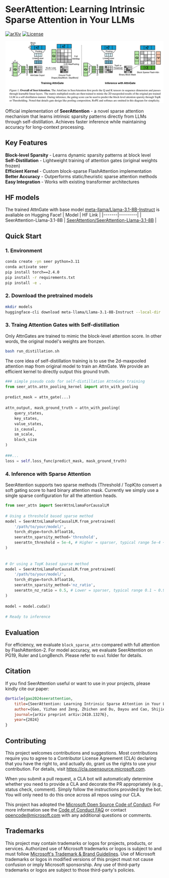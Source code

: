 # SeerAttention: Learning Intrinsic Sparse Attention in Your LLMs

[![arXiv](https://img.shields.io/badge/arXiv-2410.13276-b31b1b.svg)](https://arxiv.org/abs/2410.13276)
[![License](https://img.shields.io/badge/License-MIT-green.svg)](LICENSE)

![SeerAttention Architecture](figures/seer.png)


Official implementation of **SeerAttention** - a novel sparse attention mechanism that learns intrinsic sparsity patterns directly from LLMs through self-distillation. Achieves faster inference while maintaining accuracy for long-context processing.




## Key Features
**Block-level Sparsity** - Learns dynamic sparsity patterns at block level  
**Self-Distillation** - Lightweight training of attention gates (original weights frozen)  
**Efficient Kernel** - Custom block-sparse FlashAttention implementation  
**Better Accuracy** - Outperforms static/heuristic sparse attention methods  
**Easy Integration** - Works with existing transformer architectures



## HF models

The trained AttnGate with base model [meta-llama/Llama-3.1-8B-Instruct](https://huggingface.co/meta-llama/Llama-3.1-8B-Instruct) is avaliable on Hugging Face! 
| Model | HF Link |
|-------|---------|
| SeerAttention-Llama-3.1-8B | [SeerAttention/SeerAttention-Llama-3.1-8B](https://huggingface.co/SeerAttention/SeerAttention-Llama-3.1-8B) |

## Quick Start

### 1. Environment
```bash
conda create -yn seer python=3.11
conda activate seer
pip install torch==2.4.0
pip install -r requirements.txt
pip install -e . 
```


### 2. Download the pretrained models
```bash
mkdir models
huggingface-cli download meta-llama/Llama-3.1-8B-Instruct --local-dir  models/meta-llama/Llama-3.1-8B-Instruct
```

### 3. Traing Attention Gates with Self-distillation
Only AttnGates are trained to mimic the block-level attention score. In other words, the original model's weights are fronzen. 

```bash
bash run_distillation.sh
```

The core idea of self-distillation training is to use the 2d-maxpooled attention map from original model to train an AttnGate. We provide an efficient kernel to directly output this ground truth. 


```python
### simple pseudo codo for self-distillation AttnGate training
from seer_attn.attn_pooling_kernel import attn_with_pooling

predict_mask = attn_gate(...)

attn_output, mask_ground_truth = attn_with_pooling(
    query_states,
    key_states,
    value_states,
    is_causal, 
    sm_scale,
    block_size      
)

###...
loss = self.loss_func(predict_mask, mask_ground_truth)   
```


### 4. Inference with Sparse Attention
SeerAttention supports two sparse methods (Threshold / TopK)to convert a soft gating score to hard binary attention mask. Currently we simply use a single sparse configuration for all the attention heads. 
```python
from seer_attn import SeerAttnLlamaForCausalLM

# Using a threshold based sparse method
model = SeerAttnLlamaForCausalLM.from_pretrained(
    '/path/to/your/model/',
    torch_dtype=torch.bfloat16,
    seerattn_sparsity_method='threshold', 
    seerattn_threshold = 5e-4, # Higher = sparser, typical range 5e-4 ~ 2e-3
)


# Or using a TopK based sparse method
model = SeerAttnLlamaForCausalLM.from_pretrained(
    '/path/to/your/model/',
    torch_dtype=torch.bfloat16,
    seerattn_sparsity_method='nz_ratio', 
    seerattn_nz_ratio = 0.5, # Lower = sparser, typical range 0.1 ~ 0.9
)

model = model.cuda()

# Ready to inference
```

## Evaluation
For efficiency, we evaluate `block_sparse_attn` compared with full attention by FlashAttention-2. For model accuracy, we evaluate SeerAttention on PG19, Ruler and LongBench. Please refer to `eval` folder for details. 

## Citation

If you find SeerAttention useful or want to use in your projects, please kindly cite our paper:

```bibtex
@article{gao2024seerattention,
    title={SeerAttention: Learning Intrinsic Sparse Attention in Your LLMs},
    author={Gao, Yizhao and Zeng, Zhichen and Du, Dayou and Cao, Shijie and So, Hayden Kwok-Hay and Cao, Ting and Yang, Fan and Yang, Mao},
    journal={arXiv preprint arXiv:2410.13276},
    year={2024}
}

```


## Contributing

This project welcomes contributions and suggestions.  Most contributions require you to agree to a
Contributor License Agreement (CLA) declaring that you have the right to, and actually do, grant us
the rights to use your contribution. For details, visit https://cla.opensource.microsoft.com.

When you submit a pull request, a CLA bot will automatically determine whether you need to provide
a CLA and decorate the PR appropriately (e.g., status check, comment). Simply follow the instructions
provided by the bot. You will only need to do this once across all repos using our CLA.

This project has adopted the [Microsoft Open Source Code of Conduct](https://opensource.microsoft.com/codeofconduct/).
For more information see the [Code of Conduct FAQ](https://opensource.microsoft.com/codeofconduct/faq/) or
contact [opencode@microsoft.com](mailto:opencode@microsoft.com) with any additional questions or comments.

## Trademarks

This project may contain trademarks or logos for projects, products, or services. Authorized use of Microsoft 
trademarks or logos is subject to and must follow 
[Microsoft's Trademark & Brand Guidelines](https://www.microsoft.com/en-us/legal/intellectualproperty/trademarks/usage/general).
Use of Microsoft trademarks or logos in modified versions of this project must not cause confusion or imply Microsoft sponsorship.
Any use of third-party trademarks or logos are subject to those third-party's policies.

